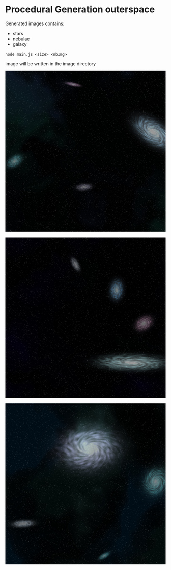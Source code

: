 # Procedural Generation outerspace

Generated images contains:
- stars
- nebulae
- galaxy

```
node main.js <size> <nbImg>
```
image will be written in the image directory

![example1](image-0000.png)


![example2](image-0001.png)


![example3](image-0002.png)
